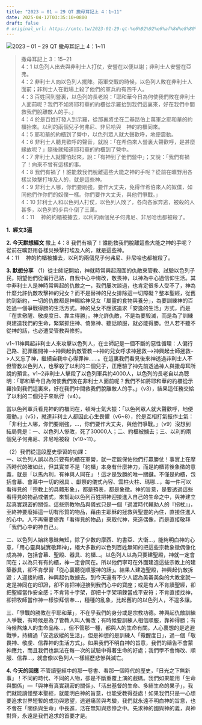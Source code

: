 ```yaml
---
title: "2023 – 01 – 29 QT 撒母耳記上 4：1~11"
date: 2025-04-12T03:35:10+0800
draft: false
# original_url: https://cmtc.tw/2023-01-29-qt-%e6%92%92%e6%af%8d%e8%80%b3%e8%a8%98%e4%b8%8a-4%ef%bc%9a111
---
```


![2023 – 01 – 29 QT  撒母耳記上 4：1\~11](/images/qt.jpg  "2023 – 01 – 29 QT  撒母耳記上 4：1\~11")

> 撒母耳記上 3：15\~21  
> 4：1 以色列人出去與非利士人打仗，安營在以便以謝；非利士人安營在亞弗。  
> 4：2 非利士人向以色列人擺陣。兩軍交戰的時候，以色列人敗在非利士人面前；非利士人在戰場上殺了他們的軍兵約有四千人。  
> 4：3 百姓回到營裏，以色列的長老說：「耶和華今日為何使我們敗在非利士人面前呢？我們不如將耶和華的約櫃從示羅抬到我們這裏來，好在我們中間救我們脫離敵人的手。」  
> 4：4 於是百姓打發人到示羅，從那裏將坐在二基路伯上萬軍之耶和華的約櫃抬來。以利的兩個兒子何弗尼、非尼哈與　神的約櫃同來。  
> 4：5 耶和華的約櫃到了營中，以色列眾人就大聲歡呼，地便震動。  
> 4：6 非利士人聽見歡呼的聲音，就說：「在希伯來人營裏大聲歡呼，是甚麼緣故呢？」隨後就知道耶和華的約櫃到了營中。  
> 4：7 非利士人就懼怕起來，說：「有神到了他們營中」；又說：「我們有禍了！向來不曾有這樣的事。  
> 4：8 我們有禍了！誰能救我們脫離這些大能之神的手呢？從前在曠野用各樣災殃擊打埃及人的，就是這些神。  
> 4：9 非利士人哪，你們要剛強，要作大丈夫，免得作希伯來人的奴僕，如同他們作你們的奴僕一樣。你們要作大丈夫，與他們爭戰。」  
> 4：10 非利士人和以色列人打仗，以色列人敗了，各向各家奔逃，被殺的人甚多，以色列的步兵仆倒了三萬。  
> 4：11 　神的約櫃被擄去，以利的兩個兒子何弗尼、非尼哈也都被殺了。

**1.  經文3遍**

**2. 今天默想經文**
撒上 4：8 我們有禍了！誰能救我們脫離這些大能之神的手呢？從前在曠野用各樣災殃擊打埃及人的，就是這些神。  
4：11 　神的約櫃被擄去，以利的兩個兒子何弗尼、非尼哈也都被殺了。

**3. 默想分享**
（1）從士師記開始，神就時常興起周圍的仇敵來管教、試驗以色列子民，期望他們從偏行己路，自我中心中悔改，敬畏神，以神為中心過信仰生活。其中非利士人是神時常興起的仇敵之一，我們屢次談過，也肯定很多人受不了，神為什麼允許仇敵攻擊神的兒女？而不是替神的兒女排除這一切障礙？整本聖經，從舊約到新約，一切的仇敵都是神賜給神兒女「屬靈的食物與養分」，為要訓練神的百姓過一個爭戰得勝的生活方式。神的兒女不應該追求「安逸的生活」方式，而是「在世儆醒、敬虔度日、靠主得勝」。神允許仇敵，不是為要毀滅，而是為了訓練與建造我們的生命，緊緊抓住神、倚靠神、聽話順服，就必能得勝。但人若不聽不從神的話，也必遭受管教與修剪。

v1\~11神興起非利士人來攻擊以色列人，在士師記是一個不斷的惡性循環：人偏行己路、犯罪離開神–>神興起仇敵管教–>神的兒女呼求神拯救–>神興起士師拯救–>人又忘了神，繼續自我中心得罪神……。在這裏我們看見後來神透過非利士人不但管教以色列人，也擊殺了以利的二個兒子，正應驗了神先前透過神人與撒母耳所說的預言。v1\~2非利士人擊殺了以色列軍兵約4000人，以色列的長老自以為聰明：「耶和華今日為何使我們敗在非利士人面前呢？我們不如將耶和華的約櫃從示羅抬到我們這裏來，好在我們中間救我們脫離敵人的手。」（v3），結果這任務交給了以利的二個兒子來執行（v4）。

當以色列軍兵看見神的約櫃同在，頓時士氣大振：「以色列眾人就大聲歡呼，地便震動。」（v5），就連非利士人都因此心生畏懼（v6\~8），於是互相打氣振作士氣：「非利士人哪，你們要剛強，…，你們要作大丈夫，與他們爭戰。」（v9）沒想到結局竟是：一、以色列人慘敗，死了30000人；二、約櫃被擄去；三、以利的兩個兒子何弗尼、非尼哈被殺（v10\~11）。

（2）我們從這段歷史學習的功課：  
一、以色列人誤以為只要有約櫃在軍營，就一定能保佑他們打贏勝仗！事實上在摩西時代的確如此，但其實並不是「約櫃」本身有什麼神力，而是約櫃背後象徵的意義，就是「以馬內利，有神與人同在」！這才是致勝的唯一關鍵。不僅是約櫃，包括會幕、會幕中一切的器具 、獻祭的儀式內容、雲柱火柱、瑪哪…，每一件可以看得見的「宗教上的具體形象」，都是預表，都是象徵。神的旨意，是要透過這些看得見的物品或儀式，來幫助以色列百姓把神迎接進入自己的生命之中，與神建立起真實親密的關係。這些宗教物品與儀式只是一個「過渡時代輔助人的『拐杖』」，至終神要廢掉這一切有形質的物品，藉由主耶穌的拯救與聖靈的內住，直接住進人的心中。人不再需要倚靠「看得見的物品」來取代神，來造偶像，而是直接敬拜「我們心中的神自己」。

二、以色列人始終愚昧無知，除了少數的摩西、約書亞、大衛…，能夠明白神的心意，「用心靈與誠實敬拜神」，絕大多數的以色列百姓無知的把這些宗教象徵偶像化成為神，包括會幕、聖殿、器具、約櫃…。以色列人以為只要建聖殿，神就一定會同在；以為只有有約櫃，神一定會同在。所以他們寧可在外面建造這些宗教上的建築器具，卻不肯學習「從心裏聽從順服神的話」。結果人建造聖殿，神興起仇敵拆毀；人迎接約櫃，神興起仇敵擄去。到今天還有不少人認為美崙美奐的大教堂就一定是神同在的印證，卻不肯把神迎接到我們心中的寶座；或是有人不肯讀聖經，卻把聖經當作安全感；不肯背十字架，卻把十字架項鍊當成平安符；不肯直接找神，卻把牧師當作神一樣崇拜信奉…，種種的亂象，比起舊約的以色列人，不遑多讓。

三、「爭戰的勝敗在乎耶和華」，不在乎我們的身分或是宗教功德。神興起仇敵訓練人爭戰，有時候是為了管教人叫人悔改；有時候要訓練人相信順服，靠神得勝；有時候熬煉人的生命品格…，但不管那一種，都與人的生命有關。人心裏想的是逃避戰爭，持續過「安逸放縱的生活」，但是神想的是訓練人「儆醒度日」，過一個「敬畏神、敬虔、信靠神的生活方式」。如果我們不明白神的旨意，我們的禱告不會蒙神應允，而且我們也無法在每一次的試驗中得著生命的好處；我們學不會悔改、順服、信靠…，就會像以色列人一樣經歷悲慘與滅亡。

**4. 今天的回應**
不管讀聖經中的那一卷書、看那一個時代的歷史，「日光之下無新事」！不同的時代、不同的人物，卻是不斷重覆上演的戲碼。我們如果能用「生命與關係」—「與神有真實親密的關係」、「活出基督的生命、多結生命的果子」，我們就能讀懂整本聖經，就能明白神的旨意，也能受教得益處！如果我們只是一心想要追求世界短暫的成功與慾望，逃避痛苦與考驗，我們就永遠不明白神的旨意，也不會在「關係與生命」中長進，活在無知與悲慘之中。先求神的國與神的義，與神對齊，永遠是我們追求的首要才是。
